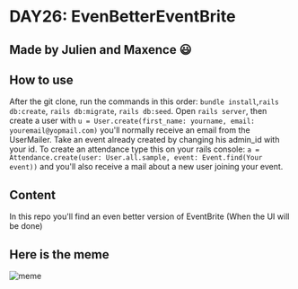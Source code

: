 # DAY26: EvenBetterEventBrite
## Made by Julien and Maxence :smiley:
## How to use

After the git clone, run the commands in this order: `bundle install`,`rails db:create`, `rails db:migrate`, `rails db:seed`.
Open `rails server`, then create a user with `u = User.create(first_name: yourname, email: youremail@yopmail.com)` you'll normally receive an email from the UserMailer.
Take an event already created by changing his admin_id with your id.
To create an attendance type this on your rails console: `a = Attendance.create(user: User.all.sample, event: Event.find(Your event))` and you'll also receive a mail about a new user joining your event.


## Content

In this repo you'll find an even better version of EventBrite (When the UI will be done)

## Here is the meme


![meme](https://cdn-images-1.medium.com/max/1600/1*l_T-OzVE9gp0fOAf8vOwbw.png)
